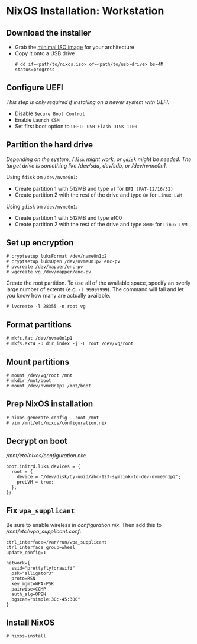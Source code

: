 # NixOS Installation: Workstation

## Download the installer

* Grab the [minimal ISO image](https://nixos.org/download#nixos-iso) for
  your architecture
* Copy it onto a USB drive
    ```
    # dd if=<path/to/nixos.iso> of=<path/to/usb-drive> bs=4M status=progress
    ```

## Configure UEFI

*This step is only required if installing on a newer system with UEFI.*

* Disable `Secure Boot Control`
* Enable `Launch CSM`
* Set first boot option to `UEFI: USB Flash DISK 1100`

## Partition the hard drive

*Depending on the system, `fdisk` might work, or `gdisk` might be
needed.  The target drive is something like /dev/sda, dev/sdb, or
/dev/nvme0n1.*

Using `fdisk` on `/dev/nvme0n1`:

* Create partition 1 with 512MB and type `ef` for `EFI (FAT-12/16/32)`
* Create partition 2 with the rest of the drive and type `8e` for `Linux LVM`

Using `gdisk` on `/dev/nvme0n1`:

* Create partition 1 with 512MB and type ef00
* Create partition 2 with the rest of the drive and type `8e00` for `Linux LVM`

## Set up encryption

```
# cryptsetup luksFormat /dev/nvme0n1p2
# cryptsetup luksOpen /dev/nvme0n1p2 enc-pv
# pvcreate /dev/mapper/enc-pv
# vgcreate vg /dev/mapper/enc-pv
```

Create the root partition.  To use all of the available space, specify
an overly large number of extents (e.g. `-l 99999999`).  The command
will fail and let you know how many are actually available.

```
# lvcreate -l 28355 -n root vg
```

## Format partitions

```
# mkfs.fat /dev/nvme0n1p1
# mkfs.ext4 -O dir_index -j -L root /dev/vg/root
```

## Mount partitions

```
# mount /dev/vg/root /mnt
# mkdir /mnt/boot
# mount /dev/nvme0n1p1 /mnt/boot
```

## Prep NixOS installation

```
# nixos-generate-config --root /mnt
# vim /mnt/etc/nixos/configuration.nix
```

## Decrypt on boot

*/mnt/etc/nixos/configuration.nix:*

```
boot.initrd.luks.devices = {
  root = {
    device = "/dev/disk/by-uuid/abc-123-symlink-to-dev-nvme0n1p2";
    preLVM = true;
  };
};
```

## Fix `wpa_supplicant`

Be sure to enable wireless in *configuration.nix*.  Then add this to
*/mnt/etc/wpa_supplicant.conf*:

```
ctrl_interface=/var/run/wpa_supplicant
ctrl_interface_group=wheel
update_config=1

network={
  ssid="prettyflyforawifi"
  psk="alligator3"
  proto=RSN
  key_mgmt=WPA-PSK
  pairwise=CCMP
  auth_alg=OPEN
  bgscan="simple:30:-45:300"
}
```

## Install NixOS

```
# nixos-install
```
